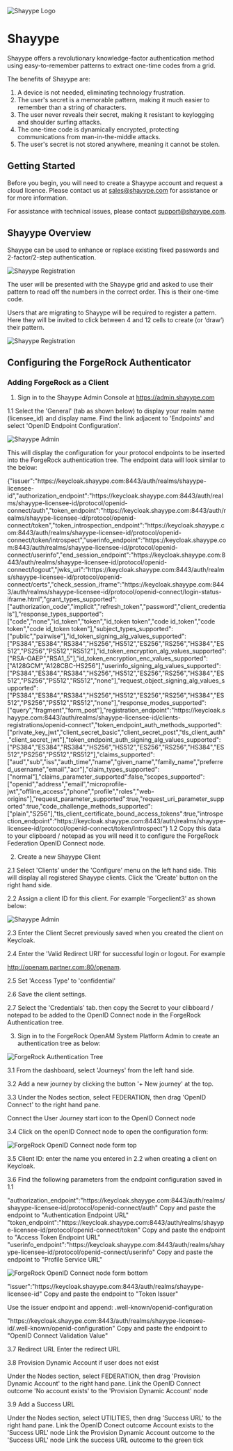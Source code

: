 ![Shayype Logo](images/Shayype-Logo.png)

# Shayype

Shayype offers a revolutionary knowledge-factor authentication method using easy-to-remember patterns to extract one-time codes from a grid.

The benefits of Shayype are:
1. A device is not needed, eliminating technology frustration.
2. The user's secret is a memorable pattern, making it much easier to remember than a string of characters. 
3. The user never reveals their secret, making it resistant to keylogging and shoulder surfing attacks.  
4. The one-time code is dynamically encrypted, protecting communications from man-in-the-middle attacks.
5. The user's secret is not stored anywhere, meaning it cannot be stolen.

## Getting Started

Before you begin, you will need to create a Shayype account and request a cloud licence. Please contact us at sales@shayype.com for assistance or for more information.

For assistance with technical issues, please contact support@shayype.com.


## Shayype Overview

Shayype can be used to enhance or replace existing fixed passwords and 2-factor/2-step authentication.

![Shayype Registration](images/forgerock-shayype-challenge.png)

The user will be presented with the Shayype grid and asked to use their pattern to read off the numbers in the correct order. This is their one-time code.

Users that are migrating to Shayype will be required to register a pattern. Here they will be invited to click between 4 and 12 cells to create (or ‘draw’) their pattern.

![Shayype Registration](images/shayype_registration.png)



## Configuring the ForgeRock Authenticator

### Adding ForgeRock as a Client

1. Sign in to the Shayype Admin Console at https://admin.shayype.com

1.1 Select the 'General' (tab as shown below) to display your realm name (licensee_id) and display name. Find the link adjacent to 'Endpoints' and select 'OpenID Endpoint Configuration'.

![Shayype Admin](images/shayype_licensee_id.png)
 
This will display the configuration for your protocol endpoints to be inserted into the ForgeRock authentication tree.
The endpoint data will look similar to the below:
<div style="display:inline">
{"issuer":"https://keycloak.shayype.com:8443/auth/realms/shayype-licensee-id","authorization_endpoint":"https://keycloak.shayype.com:8443/auth/realms/shayype-licensee-id/protocol/openid-connect/auth","token_endpoint":"https://keycloak.shayype.com:8443/auth/realms/shayype-licensee-id/protocol/openid-connect/token","token_introspection_endpoint":"https://keycloak.shayype.com:8443/auth/realms/shayype-licensee-id/protocol/openid-connect/token/introspect","userinfo_endpoint":"https://keycloak.shayype.com:8443/auth/realms/shayype-licensee-id/protocol/openid-connect/userinfo","end_session_endpoint":"https://keycloak.shayype.com:8443/auth/realms/shayype-licensee-id/protocol/openid-connect/logout","jwks_uri":"https://keycloak.shayype.com:8443/auth/realms/shayype-licensee-id/protocol/openid-connect/certs","check_session_iframe":"https://keycloak.shayype.com:8443/auth/realms/shayype-licensee-id/protocol/openid-connect/login-status-iframe.html","grant_types_supported":["authorization_code","implicit","refresh_token","password","client_credentials"],"response_types_supported":["code","none","id_token","token","id_token token","code id_token","code token","code id_token token"],"subject_types_supported":["public","pairwise"],"id_token_signing_alg_values_supported":["PS384","ES384","RS384","HS256","HS512","ES256","RS256","HS384","ES512","PS256","PS512","RS512"],"id_token_encryption_alg_values_supported":["RSA-OAEP","RSA1_5"],"id_token_encryption_enc_values_supported":["A128GCM","A128CBC-HS256"],"userinfo_signing_alg_values_supported":["PS384","ES384","RS384","HS256","HS512","ES256","RS256","HS384","ES512","PS256","PS512","RS512","none"],"request_object_signing_alg_values_supported":["PS384","ES384","RS384","HS256","HS512","ES256","RS256","HS384","ES512","PS256","PS512","RS512","none"],"response_modes_supported":["query","fragment","form_post"],"registration_endpoint":"https://keycloak.shayype.com:8443/auth/realms/shayype-licensee-id/clients-registrations/openid-connect","token_endpoint_auth_methods_supported":["private_key_jwt","client_secret_basic","client_secret_post","tls_client_auth","client_secret_jwt"],"token_endpoint_auth_signing_alg_values_supported":["PS384","ES384","RS384","HS256","HS512","ES256","RS256","HS384","ES512","PS256","PS512","RS512"],"claims_supported":["aud","sub","iss","auth_time","name","given_name","family_name","preferred_username","email","acr"],"claim_types_supported":["normal"],"claims_parameter_supported":false,"scopes_supported":["openid","address","email","microprofile-jwt","offline_access","phone","profile","roles","web-origins"],"request_parameter_supported":true,"request_uri_parameter_supported":true,"code_challenge_methods_supported":["plain","S256"],"tls_client_certificate_bound_access_tokens":true,"introspection_endpoint":"https://keycloak.shayype.com:8443/auth/realms/shayype-licensee-id/protocol/openid-connect/token/introspect"}
</div>
1.2 Copy this data to your clipboard / notepad as you will need it to configure the ForgeRock Federation OpenID Connect node.

2. Create a new Shayype Client

2.1 Select 'Clients' under the 'Configure' menu on the left hand side. This will display all registered Shayype clients.
Click the 'Create' button on the right hand side.

2.2 Assign a client ID for this client. For example 'Forgeclient3' as shown below:

![Shayype Admin](images/shayype_forgerock_client.png)

2.3 Enter the Client Secret previously saved when you created the client on Keycloak.

2.4 Enter the 'Valid Redirect URI' for successful login or logout. For example <div style="display:inline">http://openam.partner.com:80/openam</div>.

2.5 Set 'Access Type' to 'confidential'

2.6 Save the client settings.

2.7 Select the 'Credentials' tab. then copy the Secret to your clibboard / notepad to be added to the OpenID Connect node in the ForgeRock Authentication tree.

3. Sign in to the ForgeRock OpenAM System Platform Admin to create an authentication tree as below:

![ForgeRock Authentication Tree](images/shayype_forgerock_openam_nodes.png)

3.1 From the dashboard, select 'Journeys' from the left hand side.

3.2 Add a new journey by clicking the button '+ New journey' at the top.

3.3 Under the Nodes section, select FEDERATION, then drag 'OpenID Connect' to the right hand pane.

Connect the User Journey start icon to the OpenID Connect node


3.4 Click on the openID Connect node to open the configuration form: 

![ForgeRock OpenID Connect node form top](images/shayype_forgerock_oid_node_top.png)

3.5 Client ID: enter the name you entered in 2.2 when creating a client on Keycloak.

3.6 Find the following parameters from the endpoint configuration saved in 1.1

<div style="display:inline">
"authorization_endpoint":"https://keycloak.shayype.com:8443/auth/realms/shayype-licensee-id/protocol/openid-connect/auth"
</div>
Copy and paste the endpoint to "Authentication Endpoint URL"

<div style="display:inline">
"token_endpoint":"https://keycloak.shayype.com:8443/auth/realms/shayype-licensee-id/protocol/openid-connect/token"
</div>
Copy and paste the endpoint to "Access Token Endpoint URL"

<div style="display:inline">
"userinfo_endpoint":"https://keycloak.shayype.com:8443/auth/realms/shayype-licensee-id/protocol/openid-connect/userinfo"
</div>
Copy and paste the endpoint to "Profile Service URL"

![ForgeRock OpenID Connect node form bottom](images/shayype_forgerock_oid_node_bottom.png)

<div style="display:inline">
"issuer":"https://keycloak.shayype.com:8443/auth/realms/shayype-licensee-id"
</div>
Copy and paste the endpoint to "Token Issuer"

Use the issuer endpoint and append: .well-known/openid-configuration
<div style="display:inline">
"https://keycloak.shayype.com:8443/auth/realms/shayype-licensee-id/.well-known/openid-configuration"
</div>
Copy and paste the endpoint to "OpenID Connect Validation Value"

3.7 Redirect URL
Enter the redirect URL 


3.8 Provision Dynamic Account if user does not exist

Under the Nodes section, select FEDERATION, then drag 'Provision Dynamic Account' to the right hand pane.
Link the OpenID Connect outcome 'No account exists' to the 'Provision Dynamic Account' node

3.9 Add a Success URL

Under the Nodes section, select UTILITIES, then drag 'Success URL' to the right hand pane.
Link the OpenID Conect outcome Account exists to the 'Success URL' node
Link the Provision Dynamic Account outcome to the 'Success URL' node 
Link the success URL outcome to the green tick
